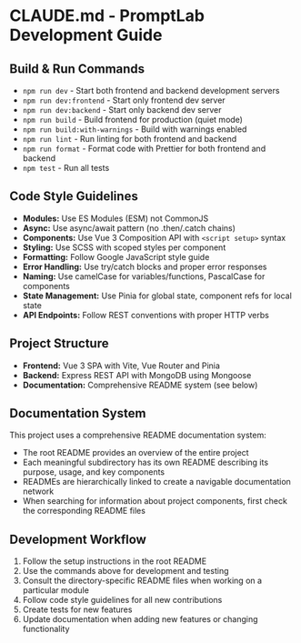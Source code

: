 # CLAUDE.md - PromptLab Development Guide

## Build & Run Commands
- `npm run dev` - Start both frontend and backend development servers
- `npm run dev:frontend` - Start only frontend dev server
- `npm run dev:backend` - Start only backend dev server
- `npm run build` - Build frontend for production (quiet mode)
- `npm run build:with-warnings` - Build with warnings enabled
- `npm run lint` - Run linting for both frontend and backend
- `npm run format` - Format code with Prettier for both frontend and backend
- `npm test` - Run all tests

## Code Style Guidelines
- **Modules:** Use ES Modules (ESM) not CommonJS
- **Async:** Use async/await pattern (no .then/.catch chains)
- **Components:** Use Vue 3 Composition API with `<script setup>` syntax
- **Styling:** Use SCSS with scoped styles per component
- **Formatting:** Follow Google JavaScript style guide
- **Error Handling:** Use try/catch blocks and proper error responses
- **Naming:** Use camelCase for variables/functions, PascalCase for components
- **State Management:** Use Pinia for global state, component refs for local state
- **API Endpoints:** Follow REST conventions with proper HTTP verbs

## Project Structure
- **Frontend:** Vue 3 SPA with Vite, Vue Router and Pinia
- **Backend:** Express REST API with MongoDB using Mongoose
- **Documentation:** Comprehensive README system (see below)

## Documentation System
This project uses a comprehensive README documentation system:
- The root README provides an overview of the entire project
- Each meaningful subdirectory has its own README describing its purpose, usage, and key components
- READMEs are hierarchically linked to create a navigable documentation network
- When searching for information about project components, first check the corresponding README files

## Development Workflow
1. Follow the setup instructions in the root README
2. Use the commands above for development and testing
3. Consult the directory-specific README files when working on a particular module
4. Follow code style guidelines for all new contributions
5. Create tests for new features
6. Update documentation when adding new features or changing functionality